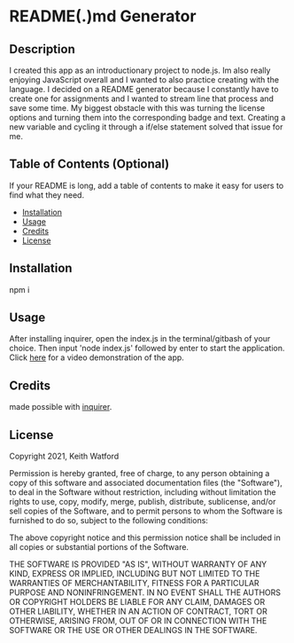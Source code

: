# README(.)md Generator

## Description
I created this app as an introductionary project to node.js. Im also really enjoying JavaScript overall and I wanted to also practice creating with the language. I decided on a README generator because I constantly have to create one for assignments and I wanted to stream line that process and save some time. My biggest obstacle with this was turning the license options and turning them into the corresponding badge and text. Creating a new variable and cycling it through a if/else statement solved that issue for me. 

## Table of Contents (Optional)
If your README is long, add a table of contents to make it easy for users to find what they need.
- [Installation](#installation)
- [Usage](#usage)
- [Credits](#credits)
- [License](#license)

## Installation
npm i

## Usage
After installing inquirer, open the index.js in the terminal/gitbash of your choice. Then input 'node index.js' followed by enter to start the application. <br>
Click <a href="https://drive.google.com/file/d/1qRvGWVdKMkwjuFocJDWGi9jw6xBhtt61/view" target="_blank">here</a> for a video demonstration of the app. 

## Credits
made possible with <a href="https://www.npmjs.com/package/inquirer" target="_blank">inquirer</a>.

## License
Copyright 2021, Keith Watford

Permission is hereby granted, free of charge, to any person obtaining a copy of this software and associated documentation files (the "Software"), to deal in the Software without restriction, including without limitation the rights to use, copy, modify, merge, publish, distribute, sublicense, and/or sell copies of the Software, and to permit persons to whom the Software is furnished to do so, subject to the following conditions:

The above copyright notice and this permission notice shall be included in all copies or substantial portions of the Software.

THE SOFTWARE IS PROVIDED "AS IS", WITHOUT WARRANTY OF ANY KIND, EXPRESS OR IMPLIED, INCLUDING BUT NOT LIMITED TO THE WARRANTIES OF MERCHANTABILITY, FITNESS FOR A PARTICULAR PURPOSE AND NONINFRINGEMENT. IN NO EVENT SHALL THE AUTHORS OR COPYRIGHT HOLDERS BE LIABLE FOR ANY CLAIM, DAMAGES OR OTHER LIABILITY, WHETHER IN AN ACTION OF CONTRACT, TORT OR OTHERWISE, ARISING FROM, OUT OF OR IN CONNECTION WITH THE SOFTWARE OR THE USE OR OTHER DEALINGS IN THE SOFTWARE.